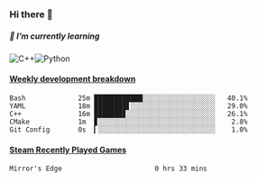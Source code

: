 ### Hi there 👋

##### 🌱 I’m currently learning

![C++](https://img.shields.io/badge/-C++-00599C?style=flat-square&logo=c)![Python](https://img.shields.io/badge/-Python-black?style=flat-square&logo=Python)


<!-- waka-box start -->
#### <a href="https://gist.github.com/bf274261b4c8553e17fc709dfc3cfa97" target="_blank">Weekly development breakdown</a>
```text
Bash        	 25m ████████████░░░░░░░░░░░░░░░░░░   40.1% 
YAML        	 18m ████████▋░░░░░░░░░░░░░░░░░░░░░   29.0% 
C++         	 16m ███████▊░░░░░░░░░░░░░░░░░░░░░░   26.1% 
CMake       	 1m  ▊░░░░░░░░░░░░░░░░░░░░░░░░░░░░░    2.8% 
Git Config  	 0s  ▎░░░░░░░░░░░░░░░░░░░░░░░░░░░░░    1.0% 
```
<!-- Powered by https://github.com/YouEclipse/waka-box-go . -->
<!-- waka-box end -->



 <!-- steam-box start -->
#### <a href="https://gist.github.com/afc28dc1b85d9bc5cebfbe9d5e3639db" target="_blank">Steam Recently Played Games</a>
```text
Mirror's Edge                       0 hrs 33 mins
```
<!-- Powered by https://github.com/YouEclipse/steam-box . -->
<!-- steam-box end -->

<!--
**KomoreKalu/KomoreKalu** is a ✨ _special_ ✨ repository because its `README.md` (this file) appears on your GitHub profile.

Here are some ideas to get you started:

- 🔭 I’m currently working on ...
- 🌱 I’m currently learning ...
- 👯 I’m looking to collaborate on ...
- 🤔 I’m looking for help with ...
- 💬 Ask me about ...
- 📫 How to reach me: ...
- 😄 Pronouns: ...
- ⚡ Fun fact: ...
-->
